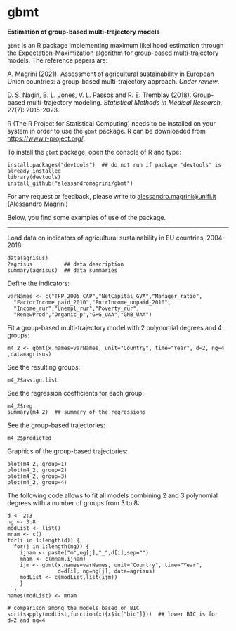 # gbmt
__Estimation of group-based multi-trajectory models__

`gbmt` is an R package implementing maximum likelihood estimation through the Expectation-Maximization algorithm for group-based multi-trajectory models.
The reference papers are:

A. Magrini (2021). Assessment of agricultural sustainability in European Union countries: a group-based multi-trajectory approach. _Under review_.

D. S. Nagin, B. L. Jones, V. L. Passos and R. E. Tremblay (2018). Group-based multi-trajectory modeling. _Statistical Methods in Medical Research_, 27(7): 2015-2023.


R (The R Project for Statistical Computing) needs to be installed on your system in order
to use the `gbmt` package. R can be downloaded from https://www.r-project.org/.

To install the `gbmt` package, open the console of R and type:
```
install.packages("devtools")  ## do not run if package 'devtools' is already installed
library(devtools)
install_github("alessandromagrini/gbmt")
```

For any request or feedback, please write to <alessandro.magrini@unifi.it> (Alessandro Magrini)

Below, you find some examples of use of the package.
_________________________________________________________________

Load data on indicators of agricultural sustainability in EU countries, 2004-2018:
```
data(agrisus)
?agrisus          ## data description
summary(agrisus)  ## data summaries
```
Define the indicators:
```
varNames <- c("TFP_2005_CAP","NetCapital_GVA","Manager_ratio",
  "FactorIncome_paid_2010","EntrIncome_unpaid_2010",
  "Income_rur","Unempl_rur","Poverty_rur",
  "RenewProd","Organic_p","GHG_UAA","GNB_UAA")
```
Fit a group-based multi-trajectory model with 2 polynomial degrees and 4 groups:
```
m4_2 <- gbmt(x.names=varNames, unit="Country", time="Year", d=2, ng=4 ,data=agrisus)
```
See the resulting groups:
```
m4_2$assign.list
```
See the regression coefficients for each group:
```
m4_2$reg
summary(m4_2)  ## summary of the regressions
```
See the group-based trajectories:
```
m4_2$predicted
```
Graphics of the group-based trajectories:
```
plot(m4_2, group=1)
plot(m4_2, group=2)
plot(m4_2, group=3)
plot(m4_2, group=4)
```
The following code allows to fit all models combining 2 and 3 polynomial degrees with a number of groups from 3 to 8:
```
d <- 2:3
ng <- 3:8
modList <- list()
mnam <- c()
for(i in 1:length(d)) {
  for(j in 1:length(ng)) {
    ijnam <- paste("m",ng[j],"_",d[i],sep="")
    mnam <- c(mnam,ijnam)
    ijm <- gbmt(x.names=varNames, unit="Country", time="Year",
                d=d[i], ng=ng[j], data=agrisus)
    modList <- c(modList,list(ijm))
    }
  }
names(modList) <- mnam

# comparison among the models based on BIC
sort(sapply(modList,function(x){x$ic["bic"]}))  ## lower BIC is for d=2 and ng=4
```
